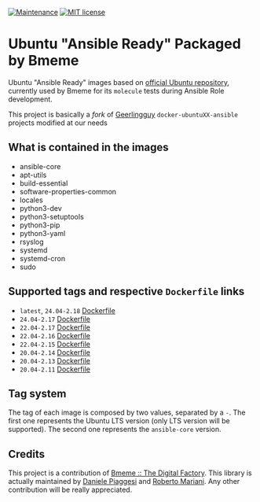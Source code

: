 [![Maintenance](https://img.shields.io/badge/Maintained%3F-yes-green.svg)](https://GitHub.com/Naereen/StrapDown.js/graphs/commit-activity)
[![MIT license](https://img.shields.io/badge/License-MIT-blue.svg)](https://lbesson.mit-license.org/)

Ubuntu "Ansible Ready" Packaged by Bmeme
=========

Ubuntu "Ansible Ready" images based on [official Ubuntu repository](https://hub.docker.com/_/ubuntu), currently used by Bmeme for its 
`molecule` tests during Ansible Role development.

This project is basically a *fork* of [Geerlingguy](https://github.com/geerlingguy) `docker-ubuntuXX-ansible` projects modified at our needs

## What is contained in the images
* ansible-core
* apt-utils
* build-essential
* software-properties-common
* locales
* python3-dev
* python3-setuptools
* python3-pip
* python3-yaml
* rsyslog 
* systemd
* systemd-cron
* sudo

## Supported tags and respective `Dockerfile` links
- `latest`, `24.04-2.18` [Dockerfile](https://github.com/bmeme/docker-ansible-ubuntu/blob/main/24.04/2.18/Dockerfile)
- `24.04-2.17` [Dockerfile](https://github.com/bmeme/docker-ansible-ubuntu/blob/main/24.04/2.17/Dockerfile)
- `22.04-2.17` [Dockerfile](https://github.com/bmeme/docker-ansible-ubuntu/blob/main/22.04/2.17/Dockerfile)
- `22.04-2.16` [Dockerfile](https://github.com/bmeme/docker-ansible-ubuntu/blob/main/22.04/2.16/Dockerfile)
- `22.04-2.15` [Dockerfile](https://github.com/bmeme/docker-ansible-ubuntu/blob/main/22.04/2.15/Dockerfile)
- `20.04-2.14` [Dockerfile](https://github.com/bmeme/docker-ansible-ubuntu/blob/main/20.04/2.14/Dockerfile)
- `20.04-2.13` [Dockerfile](https://github.com/bmeme/docker-ansible-ubuntu/blob/main/20.04/2.13/Dockerfile)
- `20.04-2.11` [Dockerfile](https://github.com/bmeme/docker-ansible-ubuntu/blob/main/20.04/2.11/Dockerfile)

## Tag system
The tag of each image is composed by two values, separated by a `-`. 
The first one represents the Ubuntu LTS version (only LTS version will be supported). The second one represents the
`ansible-core` version.

## Credits
This project is a contribution of [Bmeme :: The Digital Factory](http://www.bmeme.com).
This library is actually maintained by [Daniele Piaggesi](https://github.com/g0blin79) and
[Roberto Mariani](https://github.com/jean-louis).
Any other contribution will be really appreciated.